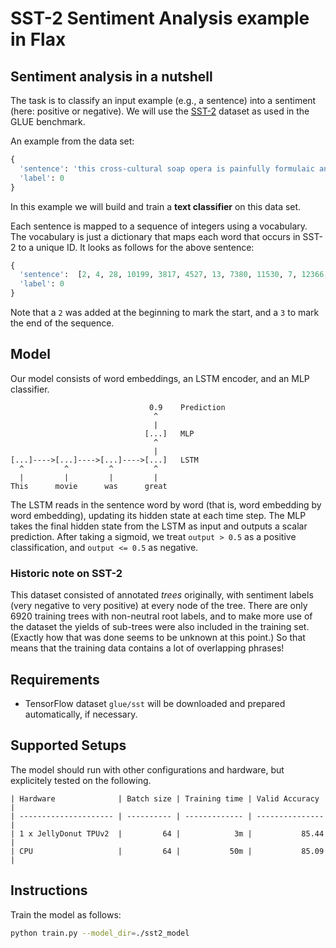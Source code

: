 # SST-2 Sentiment Analysis example in Flax

## Sentiment analysis in a nutshell

The task is to classify an input example (e.g., a sentence) into a sentiment (here: positive or negative).
We will use the [SST-2](https://www.tensorflow.org/datasets/catalog/glue) dataset as used in the GLUE benchmark.

An example from the data set:
```python
{
  'sentence': 'this cross-cultural soap opera is painfully formulaic and stilted .',
  'label': 0
}
```

In this example we will build and train a **text classifier** on this data set.

Each sentence is mapped to a sequence of integers using a vocabulary.
The vocabulary is just a dictionary that maps each word that occurs in SST-2 to a unique ID.
It looks as follows for the above sentence:

```python
{
  'sentence':  [2, 4, 28, 10199, 3817, 4527, 13, 7380, 11530, 7, 12366, 5, 3],
  'label': 0
}
```
Note that a `2` was added at the beginning to mark the start, and a `3` to mark the end of the sequence.

## Model
Our model consists of word embeddings, an LSTM encoder, and an MLP classifier.

```
                               0.9    Prediction
                                ^
                                |
                              [...]   MLP
                                ^
                                |
[...]---->[...]---->[...]---->[...]   LSTM
  ^         ^         ^         ^
  |         |         |         |
This      movie      was      great
```

The LSTM reads in the sentence word by word (that is, word embedding by word embedding), updating its hidden state at each time step.
The MLP takes the final hidden state from the LSTM as input and outputs a scalar prediction. After taking a sigmoid, we treat `output > 0.5` as a positive classification, and `output <= 0.5` as negative.

### Historic note on SST-2
This dataset consisted of annotated *trees* originally, with sentiment labels (very negative to very positive) at every node of the tree.  There are only 6920 training trees with non-neutral root labels, and to make more use of the  dataset the yields of sub-trees were also included in the training set. (Exactly how that was done seems to be unknown at this point.) So that means that the training data contains a lot of overlapping phrases!

## Requirements
* TensorFlow dataset `glue/sst` will be downloaded and prepared
  automatically, if necessary.

## Supported Setups

The model should run with other configurations and hardware, but explicitely
tested on the following.
```
| Hardware              | Batch size | Training time | Valid Accuracy  |
| --------------------- | ---------- | ------------- | --------------- |
| 1 x JellyDonut TPUv2  |         64 |            3m |           85.44 |
| CPU                   |         64 |           50m |           85.09 |
```

## Instructions

Train the model as follows:

```sh
python train.py --model_dir=./sst2_model
```
